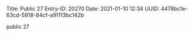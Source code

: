 Title: Public 27
Entry-ID: 20270
Date: 2021-01-10 12:34
UUID: 4478bc1e-63cd-5918-84cf-a91113bc142b

public 27
